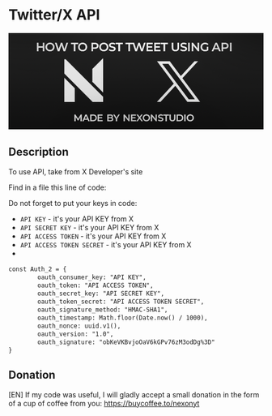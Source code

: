 # Twitter/X API

![Alternatice](https://github.com/nexonyt/twitter-x-API/blob/main/header.png)

## Description

To use API, take from X Developer's site

Find in a file this line of code:


Do not forget to put your keys in code:
- `API KEY` - it's your API KEY from X
- `API SECRET KEY` - it's your API KEY from X
- `API ACCESS TOKEN` - it's your API KEY from X
- `API ACCESS TOKEN SECRET` - it's your API KEY from X
- 
```
const Auth_2 = {
        oauth_consumer_key: "API KEY",
        oauth_token: "API ACCESS TOKEN",
        oauth_secret_key: "API SECRET KEY",
        oauth_token_secret: "API ACCESS TOKEN SECRET",
        oauth_signature_method: "HMAC-SHA1",
        oauth_timestamp: Math.floor(Date.now() / 1000),
        oauth_nonce: uuid.v1(),
        oauth_version: "1.0",
        oauth_signature: "obKeVKBvjoOaV6kGPv76zM3odDg%3D"
}
```

## Donation
[EN] If my code was useful, I will gladly accept a small donation in the form of a cup of coffee from you: https://buycoffee.to/nexonyt
